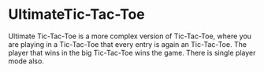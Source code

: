 # UltimateTic-Tac-Toe
Ultimate Tic-Tac-Toe is a more complex version of Tic-Tac-Toe, where you are playing in a Tic-Tac-Toe that every entry is again an Tic-Tac-Toe. The player that wins in the big Tic-Tac-Toe wins the game. There is single player mode also.
